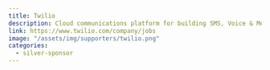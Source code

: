 ```yaml
---
title: Twilio
description: Cloud communications platform for building SMS, Voice & Messaging applications on an API built for global scale
link: https://www.twilio.com/company/jobs
image: "/assets/img/supporters/twilio.png"
categories:
  - silver-sponsor
---
```

